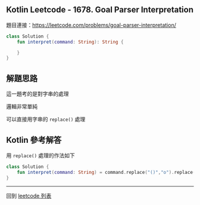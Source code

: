 ## Kotlin Leetcode - 1678. Goal Parser Interpretation

題目連接：<https://leetcode.com/problems/goal-parser-interpretation/>

```kotlin
class Solution {
    fun interpret(command: String): String {

    }
}
```

## 解題思路

這一題考的是對字串的處理

邏輯非常單純

可以直接用字串的 `replace()` 處理

## Kotlin 參考解答

用 `replace()` 處理的作法如下

```kotlin
class Solution {
    fun interpret(command: String) = command.replace("()","o").replace("(al)","al")
}
```

------

回到 [leetcode 列表](index.md)
